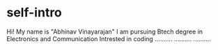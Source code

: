

# self-intro
Hi! My name is "Abhinav Vinayarajan"
I am pursuing Btech degree in  Electronics and Communication
Intrested in coding
..........
..........
..........

